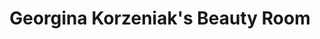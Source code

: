 ---
title: "Georgina Korzeniak's Beauty Room"
url: /wexford/georgina-korzeniaks-beauty-room/
shop: Kosmetik
---